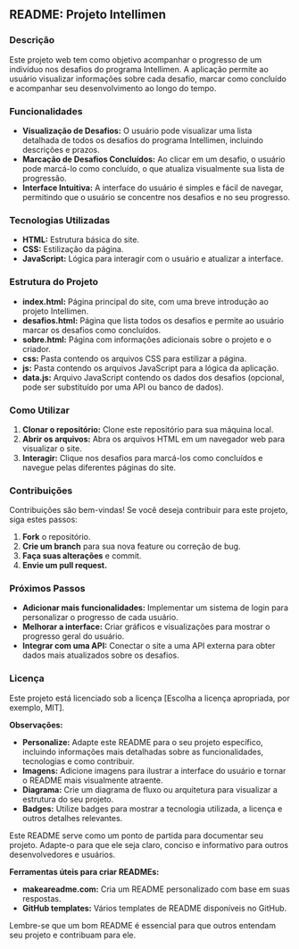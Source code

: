 ## **README: Projeto Intellimen**

### **Descrição**

Este projeto web tem como objetivo acompanhar o progresso de um indivíduo nos desafios do programa Intellimen. A aplicação permite ao usuário visualizar informações sobre cada desafio, marcar como concluído e acompanhar seu desenvolvimento ao longo do tempo.

### **Funcionalidades**

* **Visualização de Desafios:** O usuário pode visualizar uma lista detalhada de todos os desafios do programa Intellimen, incluindo descrições e prazos.
* **Marcação de Desafios Concluídos:** Ao clicar em um desafio, o usuário pode marcá-lo como concluído, o que atualiza visualmente sua lista de progressão.
* **Interface Intuitiva:** A interface do usuário é simples e fácil de navegar, permitindo que o usuário se concentre nos desafios e no seu progresso.

### **Tecnologias Utilizadas**

* **HTML:** Estrutura básica do site.
* **CSS:** Estilização da página.
* **JavaScript:** Lógica para interagir com o usuário e atualizar a interface.

### **Estrutura do Projeto**

* **index.html:** Página principal do site, com uma breve introdução ao projeto Intellimen.
* **desafios.html:** Página que lista todos os desafios e permite ao usuário marcar os desafios como concluídos.
* **sobre.html:** Página com informações adicionais sobre o projeto e o criador.
* **css:** Pasta contendo os arquivos CSS para estilizar a página.
* **js:** Pasta contendo os arquivos JavaScript para a lógica da aplicação.
* **data.js:** Arquivo JavaScript contendo os dados dos desafios (opcional, pode ser substituído por uma API ou banco de dados).

### **Como Utilizar**

1. **Clonar o repositório:** Clone este repositório para sua máquina local.
2. **Abrir os arquivos:** Abra os arquivos HTML em um navegador web para visualizar o site.
3. **Interagir:** Clique nos desafios para marcá-los como concluídos e navegue pelas diferentes páginas do site.

### **Contribuições**

Contribuições são bem-vindas! Se você deseja contribuir para este projeto, siga estes passos:

1. **Fork** o repositório.
2. **Crie um branch** para sua nova feature ou correção de bug.
3. **Faça suas alterações** e commit.
4. **Envie um pull request.**

### **Próximos Passos**

* **Adicionar mais funcionalidades:** Implementar um sistema de login para personalizar o progresso de cada usuário.
* **Melhorar a interface:** Criar gráficos e visualizações para mostrar o progresso geral do usuário.
* **Integrar com uma API:** Conectar o site a uma API externa para obter dados mais atualizados sobre os desafios.

### **Licença**

Este projeto está licenciado sob a licença [Escolha a licença apropriada, por exemplo, MIT].

**Observações:**

* **Personalize:** Adapte este README para o seu projeto específico, incluindo informações mais detalhadas sobre as funcionalidades, tecnologias e como contribuir.
* **Imagens:** Adicione imagens para ilustrar a interface do usuário e tornar o README mais visualmente atraente.
* **Diagrama:** Crie um diagrama de fluxo ou arquitetura para visualizar a estrutura do seu projeto.
* **Badges:** Utilize badges para mostrar a tecnologia utilizada, a licença e outros detalhes relevantes.

Este README serve como um ponto de partida para documentar seu projeto. Adapte-o para que ele seja claro, conciso e informativo para outros desenvolvedores e usuários.

**Ferramentas úteis para criar READMEs:**

* **makeareadme.com:** Cria um README personalizado com base em suas respostas.
* **GitHub templates:** Vários templates de README disponíveis no GitHub.

Lembre-se que um bom README é essencial para que outros entendam seu projeto e contribuam para ele.
